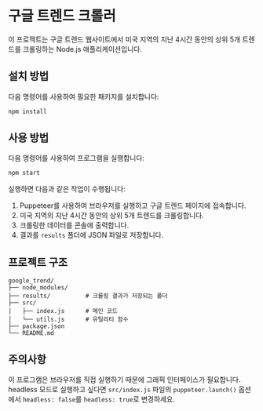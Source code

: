 # 구글 트렌드 크롤러

이 프로젝트는 구글 트렌드 웹사이트에서 미국 지역의 지난 4시간 동안의 상위 5개 트렌드를 크롤링하는 Node.js 애플리케이션입니다.

## 설치 방법

다음 명령어를 사용하여 필요한 패키지를 설치합니다:

```bash
npm install
```

## 사용 방법

다음 명령어를 사용하여 프로그램을 실행합니다:

```bash
npm start
```

실행하면 다음과 같은 작업이 수행됩니다:

1. Puppeteer를 사용하여 브라우저를 실행하고 구글 트렌드 페이지에 접속합니다.
2. 미국 지역의 지난 4시간 동안의 상위 5개 트렌드를 크롤링합니다.
3. 크롤링한 데이터를 콘솔에 출력합니다.
4. 결과를 `results` 폴더에 JSON 파일로 저장합니다.

## 프로젝트 구조

```
google_trend/
├── node_modules/
├── results/          # 크롤링 결과가 저장되는 폴더
├── src/
│   ├── index.js      # 메인 코드
│   └── utils.js      # 유틸리티 함수
├── package.json
└── README.md
```

## 주의사항

이 프로그램은 브라우저를 직접 실행하기 때문에 그래픽 인터페이스가 필요합니다. 
headless 모드로 실행하고 싶다면 `src/index.js` 파일의 `puppeteer.launch()` 옵션에서 `headless: false`를 `headless: true`로 변경하세요. 